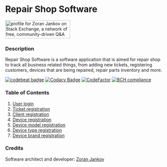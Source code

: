 # Repair Shop Software

<a href="https://stackexchange.com/users/12947676/zoran-jankov"><img src="https://stackexchange.com/users/flair/12947676.png" width="208" height="58" alt="profile for Zoran Jankov on Stack Exchange, a network of free, community-driven Q&amp;A sites" title="profile for Zoran Jankov on Stack Exchange, a network of free, community-driven Q&amp;A sites" /></a>

### Description

Repair Shop Software is a software application that is aimed for repair shop to track all business related things, from adding new tickets, registering customers, devices that are being repaired, repair parts inventory and more.

[![codebeat badge](https://codebeat.co/badges/6b5eaa9c-c938-443d-8cf0-85e36b0b54c8)](https://codebeat.co/projects/github-com-emperorzoran-repair-shop-software-master)
[![Codacy Badge](https://api.codacy.com/project/badge/Grade/465f86a099924d34b328f5a67aa23402)](https://www.codacy.com/manual/zoran.jankov.87/Repair-Shop-Software?utm_source=github.com&amp;utm_medium=referral&amp;utm_content=EmperorZoran/Repair-Shop-Software&amp;utm_campaign=Badge_Grade)
[![CodeFactor](https://www.codefactor.io/repository/github/zoran-jankov/repair-shop-software/badge)](https://www.codefactor.io/repository/github/zoran-jankov/repair-shop-software)
[![BCH compliance](https://bettercodehub.com/edge/badge/EmperorZoran/Repair-Shop-Software?branch=master)](https://bettercodehub.com/)

### Table of Contents

1. [User login](https://github.com/EmperorZoran/Repair-Shop-Software/wiki/User-Login)
2. [Ticket registration](https://github.com/EmperorZoran/Repair-Shop-Software/wiki/Ticket-Registration)
3. [Client registration](https://github.com/EmperorZoran/Repair-Shop-Software/wiki/Client-Registration)
4. [Device registration](https://github.com/EmperorZoran/Repair-Shop-Software/wiki/Device-Registration)
5. [Device model registration](https://github.com/EmperorZoran/Repair-Shop-Software/wiki/Device-Model-Registration)
6. [Device type registration](https://github.com/EmperorZoran/Repair-Shop-Software/wiki/Device-Type-Registration)
7. [Device brand registration](https://github.com/EmperorZoran/Repair-Shop-Software/wiki/Device-Brand-Registration)

### Credits
Software architect and developer:  [Zoran Jankov](https://www.linkedin.com/in/zoran-jankov-b1054b196/)
